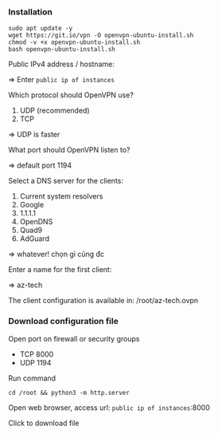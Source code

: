 ### Installation

```
sudo apt update -y
wget https://git.io/vpn -O openvpn-ubuntu-install.sh
chmod -v +x openvpn-ubuntu-install.sh
bash openvpn-ubuntu-install.sh
```

Public IPv4 address / hostname:

=> Enter `public ip of instances`


Which protocol should OpenVPN use?
   1) UDP (recommended)
   2) TCP

=> UDP is faster


What port should OpenVPN listen to?

=> default port 1194


Select a DNS server for the clients:
   1) Current system resolvers
   2) Google
   3) 1.1.1.1
   4) OpenDNS
   5) Quad9
   6) AdGuard

=> whatever! chọn gì cũng đc


Enter a name for the first client:

=> az-tech


The client configuration is available in: /root/az-tech.ovpn


### Download configuration file

Open port on firewall or security groups
- TCP  8000
- UDP  1194

Run command
```
cd /root && python3 -m http.server
```


Open web browser, access url: `public ip of instances`:8000


Click to download file
